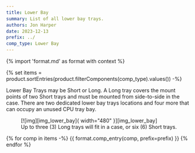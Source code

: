 ```yaml
---
title: Lower Bay
summary: List of all lower bay trays.
authors: Jon Harper
date: 2023-12-13
prefix: ../
comp_type: Lower Bay
---
```


{% import 'format.md' as format with context %}

{% set items = product.sortEntries(product.filterComponents(comp_type).values()) -%}

Lower Bay Trays may be Short or Long. A Long tray covers the mount points of two Short trays and must be mounted
from side-to-side in the case. There are two dedicated lower bay trays locations and four more that can occupy
an unused CPU tray bay.

<figure markdown>
  [![img][img_lower_bay]{ width="480" }][img_lower_bay]
  <figcaption>Up to three (3) Long trays will fit in a case, or six (6) Short trays.</figcaption>
</figure>

[img_lower_bay]: ../img/components/lower_bay.webp

{% for comp in items -%}
{{ format.comp_entry(comp, prefix=prefix) }}
{% endfor %}
